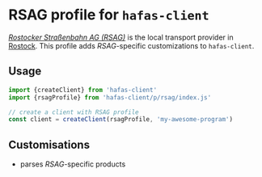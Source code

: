 # RSAG profile for `hafas-client`

[*Rostocker Straßenbahn AG (RSAG)*](https://de.wikipedia.org/wiki/Rostocker_Straßenbahn_AG) is the local transport provider in [Rostock](https://en.wikipedia.org/wiki/Rostock). This profile adds *RSAG*-specific customizations to `hafas-client`.

## Usage

```js
import {createClient} from 'hafas-client'
import {rsagProfile} from 'hafas-client/p/rsag/index.js'

// create a client with RSAG profile
const client = createClient(rsagProfile, 'my-awesome-program')
```


## Customisations

- parses *RSAG*-specific products
